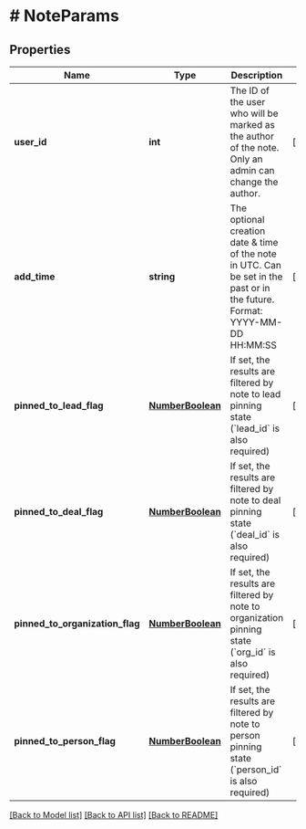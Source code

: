 # # NoteParams

## Properties

Name | Type | Description | Notes
------------ | ------------- | ------------- | -------------
**user_id** | **int** | The ID of the user who will be marked as the author of the note. Only an admin can change the author. | [optional]
**add_time** | **string** | The optional creation date &amp; time of the note in UTC. Can be set in the past or in the future. Format: YYYY-MM-DD HH:MM:SS | [optional]
**pinned_to_lead_flag** | [**NumberBoolean**](NumberBoolean.md) | If set, the results are filtered by note to lead pinning state (&#x60;lead_id&#x60; is also required) | [optional]
**pinned_to_deal_flag** | [**NumberBoolean**](NumberBoolean.md) | If set, the results are filtered by note to deal pinning state (&#x60;deal_id&#x60; is also required) | [optional]
**pinned_to_organization_flag** | [**NumberBoolean**](NumberBoolean.md) | If set, the results are filtered by note to organization pinning state (&#x60;org_id&#x60; is also required) | [optional]
**pinned_to_person_flag** | [**NumberBoolean**](NumberBoolean.md) | If set, the results are filtered by note to person pinning state (&#x60;person_id&#x60; is also required) | [optional]

[[Back to Model list]](../README.md#documentation-for-models) [[Back to API list]](../README.md#documentation-for-api-endpoints) [[Back to README]](../README.md)
